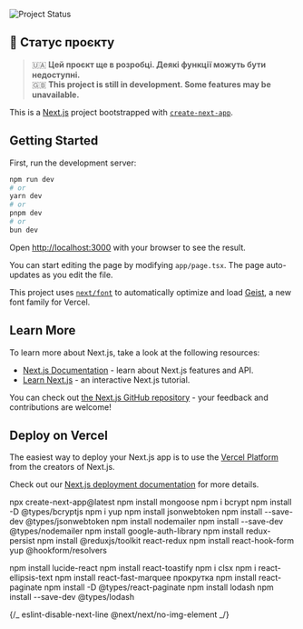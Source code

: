 ![Project Status](https://img.shields.io/badge/status-in_development-yellow)

## 🚧 Статус проєкту

> 🇺🇦 **Цей проєкт ще в розробці. Деякі функції можуть бути недоступні.**  
> 🇬🇧 **This project is still in development. Some features may be unavailable.**

This is a [Next.js](https://nextjs.org) project bootstrapped with [`create-next-app`](https://nextjs.org/docs/app/api-reference/cli/create-next-app).

## Getting Started

First, run the development server:

```bash
npm run dev
# or
yarn dev
# or
pnpm dev
# or
bun dev
```

Open [http://localhost:3000](http://localhost:3000) with your browser to see the result.

You can start editing the page by modifying `app/page.tsx`. The page auto-updates as you edit the file.

This project uses [`next/font`](https://nextjs.org/docs/app/building-your-application/optimizing/fonts) to automatically optimize and load [Geist](https://vercel.com/font), a new font family for Vercel.

## Learn More

To learn more about Next.js, take a look at the following resources:

- [Next.js Documentation](https://nextjs.org/docs) - learn about Next.js features and API.
- [Learn Next.js](https://nextjs.org/learn) - an interactive Next.js tutorial.

You can check out [the Next.js GitHub repository](https://github.com/vercel/next.js) - your feedback and contributions are welcome!

## Deploy on Vercel

The easiest way to deploy your Next.js app is to use the [Vercel Platform](https://vercel.com/new?utm_medium=default-template&filter=next.js&utm_source=create-next-app&utm_campaign=create-next-app-readme) from the creators of Next.js.

Check out our [Next.js deployment documentation](https://nextjs.org/docs/app/building-your-application/deploying) for more details.

npx create-next-app@latest
npm install mongoose
npm i bcrypt
npm install -D @types/bcryptjs
npm i yup
npm install jsonwebtoken
npm install --save-dev @types/jsonwebtoken
npm install nodemailer
npm install --save-dev @types/nodemailer
npm install google-auth-library
npm install redux-persist
npm install @reduxjs/toolkit react-redux
npm install react-hook-form yup @hookform/resolvers

npm install lucide-react
npm install react-toastify
npm i clsx
npm i react-ellipsis-text
npm install react-fast-marquee прокрутка
npm install react-paginate
npm install -D @types/react-paginate
npm install lodash
npm install --save-dev @types/lodash

{/_ eslint-disable-next-line @next/next/no-img-element _/}
